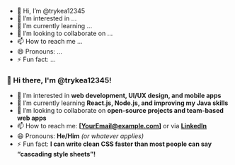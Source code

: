 - 👋 Hi, I’m @trykea12345
- 👀 I’m interested in ...
- 🌱 I’m currently learning ...
- 💞️ I’m looking to collaborate on ...
- 📫 How to reach me ...
- 😄 Pronouns: ...
- ⚡ Fun fact: ...

<!---
trykea12345/trykea12345 is a ✨ special ✨ repository because its `README.md` (this file) appears on your GitHub profile.
You can click the Preview link to take a look at your changes.
--->
### 👋 Hi there, I'm @trykea12345!

- 👀 I’m interested in **web development, UI/UX design, and mobile apps**
- 🌱 I’m currently learning **React.js, Node.js, and improving my Java skills**
- 💞️ I’m looking to collaborate on **open-source projects and team-based web apps**
- 📫 How to reach me: **[YourEmail@example.com]** or via **[LinkedIn](https://www.linkedin.com/in/yourprofile)**  
- 😄 Pronouns: **He/Him** *(or whatever applies)*
- ⚡ Fun fact: **I can write clean CSS faster than most people can say “cascading style sheets”!**
